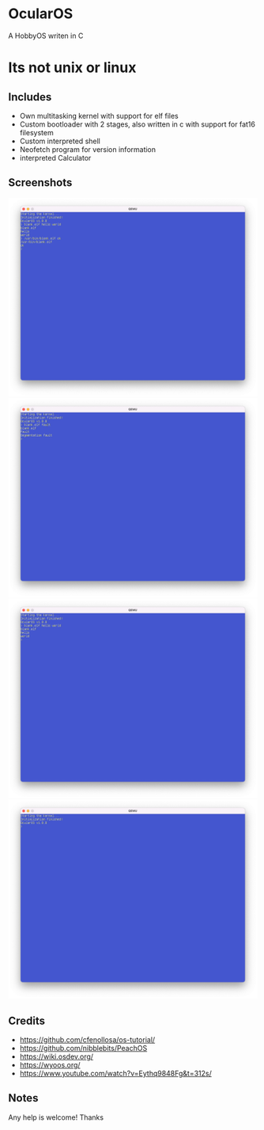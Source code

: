 # OcularOS
A HobbyOS writen in C
<h1>Its not unix or linux</h1>

## Includes
- Own multitasking kernel with support for elf files
- Custom bootloader with 2 stages, also written in c with support for fat16 filesystem
- Custom interpreted shell
- Neofetch program for version information
- interpreted Calculator

## Screenshots
<img src="screenshots/Bildschirmfoto 2022-08-16 um 12.41.56.png"/>
<img src="screenshots/Bildschirmfoto 2022-08-16 um 12.42.24.png"/>
<img src="screenshots/Bildschirmfoto 2022-08-16 um 12.41.34.png"/>
<img src="screenshots/Bildschirmfoto 2022-08-16 um 12.40.35.png"/>

## Credits
- https://github.com/cfenollosa/os-tutorial/
- https://github.com/nibblebits/PeachOS
- https://wiki.osdev.org/
- https://wyoos.org/
- https://www.youtube.com/watch?v=Eythq9848Fg&t=312s/

## Notes

Any help is welcome!
Thanks
